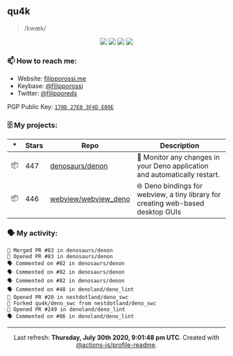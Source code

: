 ## qu4k

> /kwæk/

<p align="center">
  <img src="https://img.shields.io/badge/last%20major%20release-aug.%202000-important" />
  <img src="https://img.shields.io/badge/unminified%20size-6%20feet%206%20inches-informational" />
  <img src="https://img.shields.io/badge/vulnerabilities-high-critical" />
  <img src="https://img.shields.io/badge/code%20quality-A%20for%20effort-success" />
</p>

### 📫 How to reach me:

- Website: [filipporossi.me](https://filipporossi.me/)
- Keybase: [@filipporossi](https://keybase.io/filipporossi)
- Twitter: [@filipporeds](https://keybase.io/filipporeds)

PGP Public Key: [`170D 27E0 3F4D E09E`](https://keybase.io/filipporossi/pgp_keys.asc)

### 🗄 My projects:

|*|Stars|Repo|Description|
|---|---|---|---|
| 📦 | 447 | [denosaurs/denon](https://github.com/denosaurs/denon) | 👀 Monitor any changes in your Deno application and automatically restart. |
| 📦 | 446 | [webview/webview_deno](https://github.com/webview/webview_deno) | 🌐 Deno bindings for webview, a tiny library for creating web-based desktop GUIs |

### 🗣 My activity:

```
🎉 Merged PR #83 in denosaurs/denon
💪 Opened PR #83 in denosaurs/denon
🗣 Commented on #82 in denosaurs/denon
🗣 Commented on #82 in denosaurs/denon
🗣 Commented on #82 in denosaurs/denon
🗣 Commented on #48 in denoland/deno_lint
💪 Opened PR #20 in nestdotland/deno_swc
🍴 Forked qu4k/deno_swc from nestdotland/deno_swc
💪 Opened PR #249 in denoland/deno_lint
🗣 Commented on #86 in denoland/deno_lint
```

------------
<p align="center">Last refresh: <b>Thursday, July 30th 2020, 9:01:48 pm UTC</b>. Created with <a href=https://github.com/marketplace/actions/profile-readme>@actions-js/profile-readme</a>.</p>
